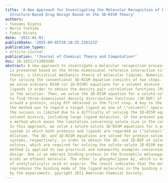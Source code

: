 ```yaml
---
title: 'A New Approach for Investigating the Molecular Recognition of Protein: Toward
  Structure-Based Drug Design Based on the 3D-RISM Theory'
authors:
- Yasuomi Kiyota
- Norio Yoshida
- Fumio Hirata
date: '2011-01-01'
publishDate: '2025-09-05T20:10:25.236123Z'
publication_types:
- article-journal
publication: '*Journal of Chemical Theory and Computation*'
doi: 10.1021/ct200358h
abstract: A new approach to investigate a molecular recognition process of protein
  is presented based on the three-dimensional reference interaction site model (3D-RISM)
  theory, a statistical mechanics theory of molecular liquids. Numerical procedure
  for solving the conventional 3D-RISM equation consists of two steps. In step 1,
  we solve ordinary RISM (or 1D-RISM) equations for a solvent mixture including target
  ligands in order to obtain the density pair correlation functions (PCF) among molecules
  in the solution. Then, we solve the 3D-RISM equation for a solute-solvent system
  to find three-dimensional density distribution functions (3D-DDF) of solvent species
  around a protein, using PCF obtained in the first step. A key to the success of
  the method was to regard a target ligand as one of \"solvent\" species. However,
  the success is limited due to a difficulty of solving the 1D-RISM equation for a
  solvent mixture, including large ligand molecules. In the present paper, we propose
  a method which eases the limitation concerning solute size in the conventional method.
  In this approach, we solve a solute-solute 3D-RISM equations for a protein-ligand
  system in which both proteins and ligands are regarded as \"solutes\" at infinite
  dilution. The 3D- and 1D-RISM equations are solved for protein-solvent and ligand-solvent
  systems, respectively, in order to obtain the 3D- and 1D-DDF of solvent around the
  solutes, which are required for solving the solute-solute 3D-RISM equation. The
  method is applied to two practical and noteworthy examples concerning pharmaceutical
  design. One is an odorant binding protein in the Drosophila melanogaster, which
  binds an ethanol molecule. The other is phospholipase A2, which is known as a receptor
  of acetylsalicylic acid or aspirin. The result indicates that the method successfully
  reproduces the binding mode of the ligand molecules in the binding sites measured
  by the experiments. o̧pyright 2011 American Chemical Society.
---
```

